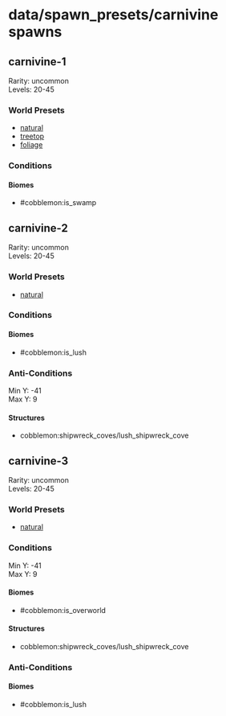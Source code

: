 # data/spawn_presets/carnivine spawns  
  
## carnivine-1  
Rarity: uncommon  
Levels: 20-45  
  
### World Presets  
* [natural](/data/world_presets/natural.md)  
* [treetop](/data/world_presets/treetop.md)  
* [foliage](/data/world_presets/foliage.md)  
  
### Conditions  
  
#### Biomes  
  * #cobblemon:is_swamp
  
  
## carnivine-2  
Rarity: uncommon  
Levels: 20-45  
  
### World Presets  
* [natural](/data/world_presets/natural.md)  
  
### Conditions  
  
#### Biomes  
  * #cobblemon:is_lush
  
  
### Anti-Conditions  
Min Y: -41  
Max Y: 9  
  
#### Structures  
  * cobblemon:shipwreck_coves/lush_shipwreck_cove
  
  
## carnivine-3  
Rarity: uncommon  
Levels: 20-45  
  
### World Presets  
* [natural](/data/world_presets/natural.md)  
  
### Conditions  
Min Y: -41  
Max Y: 9  
  
#### Biomes  
  * #cobblemon:is_overworld
  
  
#### Structures  
  * cobblemon:shipwreck_coves/lush_shipwreck_cove
  
  
### Anti-Conditions  
  
#### Biomes  
  * #cobblemon:is_lush
  

